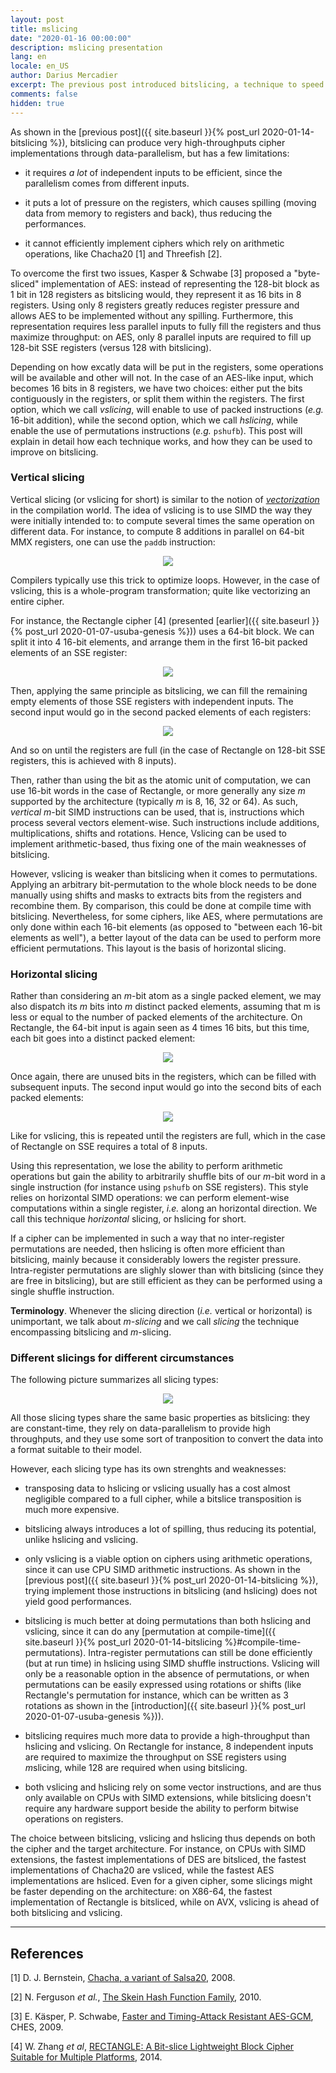 ```yaml
---
layout: post
title: mslicing
date: "2020-01-16 00:00:00"
description: mslicing presentation
lang: en
locale: en_US
author: Darius Mercadier
excerpt: The previous post introduced bitslicing, a technique to speed up cipher implementations by introducing huge amounts of data-parallelism. However, this technique cannot be applied on ciphers relying on arithmetic operations, puts a lot of pressure on registers, and requires a lot of independent inputs to be efficient. In order to overcome those issues, we propose a generalization of bitslicing called mslicing. Msliced codes use much fewer registers than bitsliced ones, and can fully exploit the capabilities of SIMD extensions.
comments: false
hidden: true
---
```



As shown in the [previous post]({{ site.baseurl }}{% post_url
2020-01-14-bitslicing %}), bitslicing can produce very
high-throughputs cipher implementations through data-parallelism, but
has a few limitations:

 - it requires _a lot_ of independent inputs to be efficient, since
   the parallelism comes from different inputs.
   
 - it puts a lot of pressure on the registers, which causes spilling
   (moving data from memory to registers and back), thus reducing the
   performances.

 - it cannot efficiently implement ciphers which rely on arithmetic
   operations, like Chacha20 [1] and Threefish [2].


To overcome the first two issues, Kasper & Schwabe [3] proposed a
"byte-sliced" implementation of AES: instead of representing the
128-bit block as 1 bit in 128 registers as bitslicing would, they
represent it as 16 bits in 8 registers. Using only 8 registers greatly
reduces register pressure and allows AES to be implemented without any
spilling. Furthermore, this representation requires less parallel
inputs to fully fill the registers and thus maximize throughput: on
AES, only 8 parallel inputs are required to fill up 128-bit SSE
registers (versus 128 with bitslicing). 


Depending on how excatly data will be put in the registers, some
operations will be available and other will not. In the case of an
AES-like input, which becomes 16 bits in 8 registers, we have two
choices: either put the bits contiguously in the registers, or split
them within the registers. The first option, which we call _vslicing_,
will enable to use of packed instructions (_e.g._ 16-bit addition),
while the second option, which we call _hslicing_, while enable the
use of permutations instructions (_e.g._ `pshufb`). This post will
explain in detail how each technique works, and how they can be used
to improve on bitslicing.


<!--
Vertical slicing
 - =~ vectorization
 - bits are packed together
   * example: Rectangle (re-use slide from PLDI)
 - can use arithmetic operations
 - best implems of Serpent and Chacha use Vslicing
-->
### Vertical slicing


Vertical slicing (or vslicing for short) is similar to the notion of
[_vectorization_](https://en.wikipedia.org/wiki/Automatic_vectorization)
in the compilation world. The idea of vslicing is to use SIMD the way
they were initially intended to: to compute several times the same
operation on different data. For instance, to compute 8 additions in
parallel on 64-bit MMX registers, one can use the `paddb` instruction:

<p align="center">
<img src="{{ site.baseurl }}/assets/images/blog/paddb-small.png">
</p>

Compilers typically use this trick to optimize loops. However, in the
case of vslicing, this is a whole-program transformation; quite like
vectorizing an entire cipher.

For instance, the Rectangle cipher [4] (presented [earlier]({{
site.baseurl }}{% post_url 2020-01-07-usuba-genesis %})) uses a 64-bit
block. We can split it into 4 16-bit elements, and arrange them in the
first 16-bit packed elements of an SSE register:

<p align="center">
<img src="{{ site.baseurl }}/assets/images/blog/vslicing_oneway_small.png">
</p>

Then, applying the same principle as bitslicing, we can fill the
remaining empty elements of those SSE registers with independent
inputs. The second input would go in the second packed elements of
each registers:

<p align="center">
<img src="{{ site.baseurl }}/assets/images/blog/vslicing_twoway_small.png">
</p>

And so on until the registers are full (in the case of Rectangle on
128-bit SSE registers, this is achieved with 8 inputs).

Then, rather than using the bit as the atomic unit of computation, we
can use 16-bit words in the case of Rectangle, or more generally any
size _m_ supported by the architecture (typically _m_ is 8, 16, 32 or
64). As such, _vertical_ _m_-bit SIMD instructions can be used, that
is, instructions which process several vectors element-wise. Such
instructions include additions, multiplications, shifts and
rotations. Hence, Vslicing can be used to implement arithmetic-based,
thus fixing one of the main weaknesses of bitslicing.

However, vslicing is weaker than bitslicing when it comes to
permutations. Applying an arbitrary bit-permutation to the whole block
needs to be done manually using shifts and masks to extracts bits from
the registers and recombine them. By comparison, this could be done at
compile time with bitslicing. Nevertheless, for some ciphers, like
AES, where permutations are only done within each 16-bit elements (as
opposed to "between each 16-bit elements as well"), a better layout of
the data can be used to perform more efficient permutations. This
layout is the basis of horizontal slicing.


<!--
Horizontal slicing
 - cf example from previous paragraph
 - bits are splitted within the registers
 - still cannot use arithmetic
 - can use permutations
   + example? (eg, vpshufb on AES's shiftrows?)
 - best implementations of AES use hslicing
-->
### Horizontal slicing

Rather than considering an _m_-bit atom as a single packed element, we
may also dispatch its _m_ bits into _m_ distinct packed elements,
assuming that m is less or equal to the number of packed elements of
the architecture. On Rectangle, the 64-bit input is again seen as 4
times 16 bits, but this time, each bit goes into a distinct packed
element:

<p align="center">
<img src="{{ site.baseurl }}/assets/images/blog/hslicing_oneway_small.png">
</p>

Once again, there are unused bits in the registers, which can be
filled with subsequent inputs. The second input would go into the
second bits of each packed elements:

<p align="center">
<img src="{{ site.baseurl }}/assets/images/blog/hslicing_twoway_small.png">
</p>

Like for vslicing, this is repeated until the registers are full,
which in the case of Rectangle on SSE requires a total of 8 inputs.


Using this representation, we lose the ability to perform arithmetic
operations but gain the ability to arbitrarily shuffle bits of our
_m_-bit word in a single instruction (for instance using `pshufb` on
SSE registers). This style relies on horizontal SIMD operations: we
can perform element-wise computations within a single register, _i.e._
along an horizontal direction. We call this technique _horizontal_
slicing, or hslicing for short. 

If a cipher can be implemented in such a way that no inter-register
permutations are needed, then hslicing is often more efficient than
bitslicing, mainly because it considerably lowers the register
pressure. Intra-register permutations are slighly slower than with
bitslicing (since they are free in bitslicing), but are still
efficient as they can be performed using a single shuffle instruction.


**Terminology**. Whenever the slicing direction (_i.e._ vertical or
horizontal) is unimportant, we talk about _m-slicing_ and we call
_slicing_ the technique encompassing bitslicing and _m_-slicing.


### Different slicings for different circumstances

The following picture summarizes all slicing types:


<p align="center">
<img src="{{ site.baseurl }}/assets/images/blog/slicings_small.png">
</p>

All those slicing types share the same basic properties as bitslicing:
they are constant-time, they rely on data-parallelism to provide high
throughputs, and they use some sort of tranposition to convert the
data into a format suitable to their model.

However, each slicing type has its own strenghts and weaknesses:

 - transposing data to hslicing or vslicing usually has a cost almost
   negligible compared to a full cipher, while a bitslice
   transposition is much more expensive.
   
 - bitslicing always introduces a lot of spilling, thus reducing its
   potential, unlike hslicing and vslicing.
   
 - only vslicing is a viable option on ciphers using arithmetic
   operations, since it can use CPU SIMD arithmetic instructions. As
   shown in the [previous post]({{ site.baseurl }}{% post_url
   2020-01-14-bitslicing %}), trying implement those instructions in
   bitslicing (and hslicing) does not yield good performances.
   
 - bitslicing is much better at doing permutations than both hslicing
   and vslicing, since it can do any [permutation at compile-time]({{
   site.baseurl }}{% post_url 2020-01-14-bitslicing
   %}#compile-time-permutations). Intra-register permutations can
   still be done efficiently (but at run time) in hslicing using SIMD
   shuffle instructions. Vslicing will only be a reasonable option in
   the absence of permutations, or when permutations can be easily
   expressed using rotations or shifts (like Rectangle's permutation
   for instance, which can be written as 3 rotations as shown in the
   [introduction]({{ site.baseurl }}{% post_url
   2020-01-07-usuba-genesis %})).
   
 - bitslicing requires much more data to provide a high-throughput
   than hslicing and vslicing. On Rectangle for instance, 8
   independent inputs are required to maximize the throughput on SSE
   registers using <i>m</i>slicing, while 128 are required when using
   bitslicing.

 - both vslicing and hslicing rely on some vector instructions, and
   are thus only available on CPUs with SIMD extensions, while
   bitslicing doesn't require any hardware support beside the ability
   to perform bitwise operations on registers.


The choice between bitslicing, vslicing and hslicing thus depends on
both the cipher and the target architecture. For instance, on CPUs
with SIMD extensions, the fastest implementations of DES are
bitsliced, the fastest implementations of Chacha20 are vsliced, while
the fastest AES implementations are hsliced. Even for a given cipher,
some slicings might be faster depending on the architecture: on
X86-64, the fastest implementation of Rectangle is bitsliced, while on
AVX, vslicing is ahead of both bitslicing and vslicing.



---

## References

[1] D. J. Bernstein, [Chacha, a variant of Salsa20](https://cr.yp.to/chacha/chacha-20080128.pdf), 2008.

[2] N. Ferguson _et al._, [The Skein Hash Function Family](https://www.schneier.com/academic/paperfiles/skein1.3.pdf), 2010.

[3] E. Käsper, P. Schwabe, [Faster and Timing-Attack Resistant AES-GCM](https://www.esat.kuleuven.be/cosic/publications/article-1261.pdf), CHES, 2009.

[4] W. Zhang _et al_, [RECTANGLE: A Bit-slice Lightweight Block Cipher Suitable for Multiple Platforms](https://eprint.iacr.org/2014/084.pdf), 2014.
